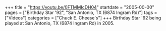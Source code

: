 +++
title = "https://youtu.be/0FTMMIcDH04"
startdate = "2005-00-00"
pages = ["Birthday Star '92", "San Antonio, TX (6874 Ingram Rd)"]
tags = ["Videos"]
categories = ["Chuck E. Cheese's"]
+++
Birthday Star '92 being played at San Antonio, TX (6874 Ingram Rd) in 2005.
